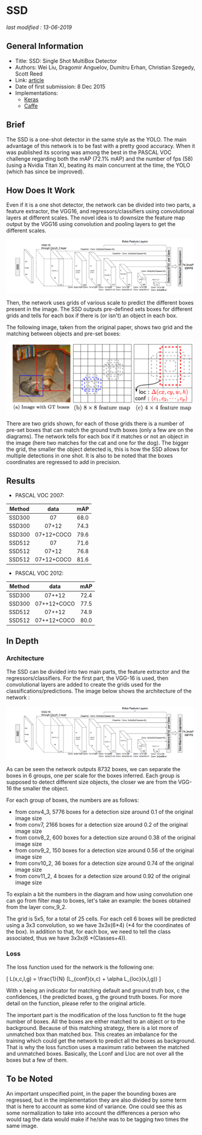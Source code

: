 # SSD

_last modified : 13-06-2019_

## General Information

- Title: SSD: Single Shot MultiBox Detector
- Authors: Wei Liu, Dragomir Anguelov, Dumitru Erhan, Christian Szegedy, Scott Reed
- Link: [article](https://arxiv.org/abs/1512.02325)
- Date of first submission: 8 Dec 2015
- Implementations:
    - [Keras](https://github.com/rykov8/ssd_keras)
    - [Caffe](https://github.com/weiliu89/caffe/tree/ssd)

## Brief

The SSD is a one-shot detector in the same style as the YOLO. The main advantage of this network is to be fast with a pretty good accuracy. When it was published its scoring was among the best in the PASCAL VOC challenge regarding both the mAP (72.1% mAP) and the number of fps (58) (using a  Nvidia Titan X), beating its main concurrent at the time, the YOLO (which has since be improved).

## How Does It Work

Even if it is a one shot detector, the network can be divided into two parts, a feature extractor, the VGG16, and regressors/classifiers using convolutional layers at different scales. The novel idea is to downsize the feature map output by the VGG16 using convolution and pooling layers to get the different scales.

![Network](https://raw.githubusercontent.com/D3lt4lph4/papers/master/docs/images/imagedetection/ssd/ssd-network.png "SSD network")

Then, the network uses grids of various scale to predict the different boxes present in the image. The SSD outputs pre-defined sets boxes for different grids and tells for each box if there is (or isn't) an object in each box.

The following image, taken from the original paper, shows two grid and the matching between objects and pre-set boxes:

![grid](https://github.com/D3lt4lph4/papers/blob/master/docs/images/imagedetection/ssd/ssd-classif-how.png?raw=true "SSD grid")

There are two grids shown, for each of those grids there is a number of pre-set boxes that can match the ground truth boxes (only a few are on the diagrams). The network tells for each box if it matches or not an object in the image (here two matches for the cat and one for the dog). The bigger the grid, the smaller the object detected is, this is how the SSD allows for multiple detections in one shot.
It is also to be noted that the boxes coordinates are regressed to add in precision.

## Results

- PASCAL VOC 2007:

| Method | data | mAP |
|--------|:----:|:---:|
|SSD300 | 07 | 68.0 |
|SSD300 | 07+12 | 74.3 |
|SSD300 | 07+12+COCO | 79.6 |
|SSD512 | 07 | 71.6 |
|SSD512 | 07+12 | 76.8 |
|SSD512 | 07+12+COCO | 81.6 |

- PASCAL VOC 2012:

| Method | data | mAP |
|--------|:----:|:---:|
| SSD300 | 07++12 | 72.4 |
| SSD300 | 07++12+COCO | 77.5 |
| SSD512 | 07++12 | 74.9 |
| SSD512 | 07++12+COCO | 80.0 |

## In Depth

### Architecture

The SSD can be divided into two main parts, the feature extractor and the regressors/classifiers. For the first part, the VGG-16 is used, then convolutional layers are added to create the grids used for the classifications/predictions. The image below shows the architecture of the network :

![SSD network](https://github.com/D3lt4lph4/papers/blob/master/docs/images/imagedetection/ssd/ssd-network.png?raw=true "SSD Network")

As can be seen the network outputs 8732 boxes, we can separate the boxes in 6 groups, one per scale for the boxes inferred. Each group is supposed to detect different size objects, the closer we are from the VGG-16 the smaller the object.

For each group of boxes, the numbers are as follows:

- from conv4_3, 5776 boxes for a detection size around 0.1 of the original image size
- from conv7, 2166 boxes for a detection size around 0.2 of the original image size
- from conv8_2, 600 boxes for a detection size around 0.38 of the original image size
- from conv9_2, 150 boxes for a detection size around 0.56 of the original image size
- from conv10_2, 36 boxes for a detection size around 0.74 of the original image size
- from conv11_2, 4 boxes for a detection size around 0.92 of the original image size

To explain a bit the numbers in the diagram and how using convolution one can go from filter map to boxes, let's take an example: the boxes obtained from the layer conv_9_2.

The grid is 5x5, for a total of 25 cells. For each cell 6 boxes will be predicted using a 3x3 convolution, so we have 3x3x(6*4) (*4 for the coordinates of the box). In addition to that, for each box, we need to tell the class associated, thus we have 3x3x(6 *(Classes+4)).

### Loss

The loss function used for the network is the following one:

\[
    L(x,c,l,g) = \frac{1}{N} (L_{conf}(x,c) + \alpha L_{loc}(x,l,g))
\]

With x being an indicator for matching default and ground truth box, c the confidences, l the predicted boxes, g the ground truth boxes. For more detail on the function, please refer to the original article.

The important part is the modification of the loss function to fit the huge number of boxes. All the boxes are either matched to an object or to the background. Because of this matching strategy, there is a lot more of unmatched box than matched box. This creates an imbalance for the training which could get the network to predict all the boxes as background. That is why the loss function uses a maximum ratio between the matched and unmatched boxes. Basically, the Lconf and Lloc are not over all the boxes but a few of them.

## To be Noted 

An important unspecified point, in the paper the bounding boxes are regressed, but in the implementation they are also divided by some term that is here to account as some kind of variance. One could see this as some normalization to take into account the differences a person who would tag the data would make if he/she was to be tagging two times the same image.